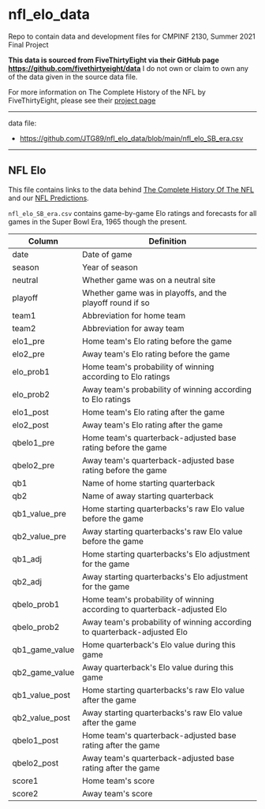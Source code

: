 # nfl_elo_data
Repo to contain data and development files for CMPINF 2130, Summer 2021 Final Project

**This data is sourced from FiveThirtyEight via their GitHub page https://github.com/fivethirtyeight/data**
I do not own or claim to own any of the data given in the source data file.

For more information on The Complete History of the NFL by FiveThirtyEight, please see their [project page](https://projects.fivethirtyeight.com/complete-history-of-the-nfl/)

---
data file:
  - https://github.com/JTG89/nfl_elo_data/blob/main/nfl_elo_SB_era.csv
---
## NFL Elo

This file contains links to the data behind [The Complete History Of The NFL](https://projects.fivethirtyeight.com/complete-history-of-the-nfl/) and our [NFL Predictions](https://projects.fivethirtyeight.com/2020-nfl-predictions/).

`nfl_elo_SB_era.csv` contains game-by-game Elo ratings and forecasts for all games in the Super Bowl Era, 1965 though the present.

Column | Definition
-----| ---------
date | Date of game
season | Year of season
neutral | Whether game was on a neutral site
playoff | Whether game was in playoffs, and the playoff round if so
team1 | Abbreviation for home team
team2 | Abbreviation for away team
elo1_pre | Home team's Elo rating before the game
elo2_pre | Away team's Elo rating before the game
elo_prob1 | Home team's probability of winning according to Elo ratings
elo_prob2 | Away team's probability of winning according to Elo ratings
elo1_post | Home team's Elo rating after the game
elo2_post | Away team's Elo rating after the game
qbelo1_pre | Home team's quarterback-adjusted base rating before the game
qbelo2_pre | Away team's quarterback-adjusted base rating before the game
qb1 | Name of home starting quarterback
qb2 | Name of away starting quarterback
qb1_value_pre | Home starting quarterbacks's raw Elo value before the game
qb2_value_pre | Away starting quarterbacks's raw Elo value before the game
qb1_adj | Home starting quarterbacks's Elo adjustment for the game
qb2_adj | Away starting quarterbacks's Elo adjustment for the game
qbelo_prob1 | Home team's probability of winning according to quarterback-adjusted Elo
qbelo_prob2 | Away team's probability of winning according to quarterback-adjusted Elo
qb1_game_value | Home quarterback's Elo value during this game
qb2_game_value | Away quarterback's Elo value during this game
qb1_value_post | Home starting quarterbacks's raw Elo value after the game
qb2_value_post | Away starting quarterbacks's raw Elo value after the game
qbelo1_post | Home team's quarterback-adjusted base rating after the game
qbelo2_post | Away team's quarterback-adjusted base rating after the game
score1 | Home team's score
score2 | Away team's score
